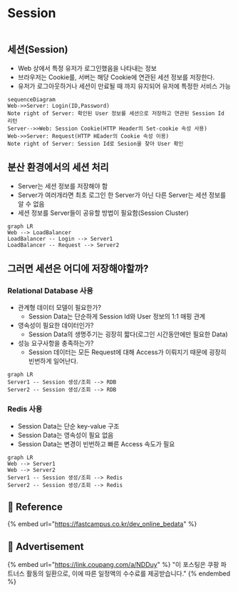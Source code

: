 # Session

<figure><img src="https://images.unsplash.com/photo-1544197150-b99a580bb7a8?crop=entropy&#x26;cs=tinysrgb&#x26;fm=jpg&#x26;ixid=MnwxOTcwMjR8MHwxfHNlYXJjaHw1fHxuZXR3b3JrfGVufDB8fHx8MTY3NDgzNDUzNA&#x26;ixlib=rb-4.0.3&#x26;q=80" alt=""><figcaption></figcaption></figure>

## 세션(Session)

* Web 상에서 특정 유저가 로그인했음을 나타내는 정보
* 브라우저는 Cookie를, 서버는 해당 Cookie에 연관된 세션 정보를 저장한다.
* 유저가 로그아웃하거나 세션이 만료될 때 까지 유지되어 유저에 특정한 서비스 가능

```mermaid
sequenceDiagram
Web->>Server: Login(ID,Password)
Note right of Server: 확인된 User 정보를 세션으로 저장하고 연관된 Session Id 리턴
Server-->>Web: Session Cookie(HTTP Header의 Set-cookie 속성 사용)
Web->>Server: Request(HTTP HEader의 Cookie 속성 이용)
Note right of Server: Session Id로 Sesion을 찾아 User 확인
```

## 분산 환경에서의 세션 처리

* Server는 세션 정보를 저장해야 함
* Server가 여러개라면 최초 로그인 한 Server가 아닌 다른  Server는 세션 정보를 알 수 없음
* 세션 정보를 Server들이 공유할 방법이 필요함(Session Cluster)

```mermaid
graph LR
Web --> LoadBalancer
LoadBalancer -- Login --> Server1
LoadBalancer -- Request --> Server2
```

## 그러면 세션은 어디에 저장해야할까?

### Relational Database 사용

* 관계형 데이터 모델이 필요한가?
  * Session Data는 단순하게 Session Id와 User 정보의 1:1 매핑 관계
* 영속성이 필요한 데이터인가?
  * Session Data의 생명주기는 굉장히 짧다(로그인 시간동안에만 필요한 Data)
* 성능 요구사항을 충족하는가?
  * Session 데이터는 모든 Request에 대해 Access가 이뤄지기 때문에 굉장히 빈번하게 일어난다.

```mermaid
graph LR
Server1 -- Session 생성/조회 --> RDB
Server2 -- Session 생성/조회 --> RDB
```

### Redis 사용

* Session Data는 단순 key-value 구조
* Session Data는 영속성이 필요 없음
* Session Data는 변경이 빈번하고 빠른 Access 속도가 필요

```mermaid
graph LR
Web --> Server1
Web --> Server2
Server1 -- Session 생성/조회 --> Redis
Server2 -- Session 생성/조회 --> Redis
```

## :pencil: Reference

{% embed url="https://fastcampus.co.kr/dev_online_bedata" %}

## :gift: Advertisement

{% embed url="https://link.coupang.com/a/NDDuy" %}
"이 포스팅은 쿠팡 파트너스 활동의 일환으로, 이에 따른 일정액의 수수료를 제공받습니다."
{% endembed %}
